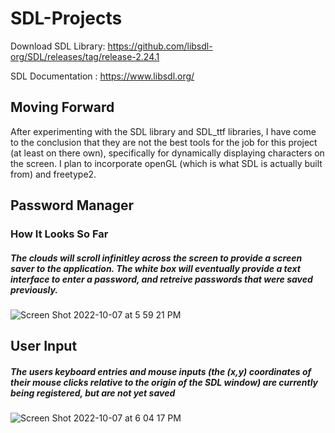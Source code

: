 # SDL-Projects

Download SDL Library: https://github.com/libsdl-org/SDL/releases/tag/release-2.24.1

SDL Documentation : https://www.libsdl.org/

## Moving Forward

After experimenting with the SDL library and SDL_ttf libraries, I have come to the conclusion that they are not the best tools for the job for this project (at least on there own), specifically for dynamically displaying characters on the screen. I plan to incorporate openGL (which is what SDL is actually built from) and freetype2. 




## Password Manager

### How It Looks So Far

##### The clouds will scroll infinitley across the screen to provide a screen saver to the application. The white box will eventually provide a text interface to enter a password, and retreive passwords that were saved previously.

![Screen Shot 2022-10-07 at 5 59 21 PM](https://user-images.githubusercontent.com/73136662/194668621-63a1cdc3-0dfc-473f-98c5-2ad33691d17f.png)

## User Input

##### The users keyboard entries and mouse inputs (the (x,y) coordinates of their mouse clicks relative to the origin of the SDL window) are currently being registered, but are not yet saved

![Screen Shot 2022-10-07 at 6 04 17 PM](https://user-images.githubusercontent.com/73136662/194669667-e43a75c8-1f42-45af-b6b6-6b588dff8f4b.png)
